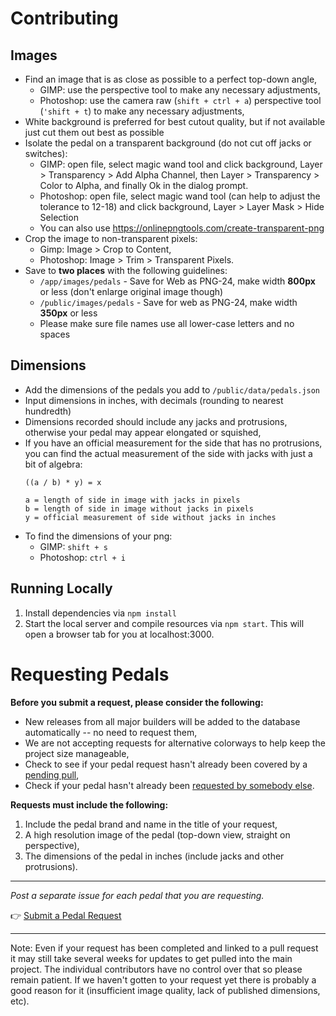 # Contributing

## Images

-   Find an image that is as close as possible to a perfect top-down angle,
    -   GIMP: use the perspective tool to make any necessary adjustments,
    -   Photoshop: use the camera raw (`shift + ctrl + a`) perspective tool (`'shift + t`) to make any necessary adjustments,
-   White background is preferred for best cutout quality, but if not available just cut them out best as possible
-   Isolate the pedal on a transparent background (do not cut off jacks or switches):
    -   GIMP: open file, select magic wand tool and click background, Layer > Transparency > Add Alpha Channel, then Layer > Transparency > Color to Alpha, and finally Ok in the dialog prompt.
    -   Photoshop: open file, select magic wand tool (can help to adjust the tolerance to 12-18) and click background, Layer > Layer Mask > Hide Selection
    -   You can also use https://onlinepngtools.com/create-transparent-png
-   Crop the image to non-transparent pixels:
    -   Gimp: Image > Crop to Content,
    -   Photoshop: Image > Trim > Transparent Pixels.
-   Save to **two places** with the following guidelines:
    -   `/app/images/pedals` - Save for Web as PNG-24, make width **800px** or less (don't enlarge original image though)
    -   `/public/images/pedals` - Save for web as PNG-24, make width **350px** or less
    -   Please make sure file names use all lower-case letters and no spaces

## Dimensions

-   Add the dimensions of the pedals you add to `/public/data/pedals.json`
-   Input dimensions in inches, with decimals (rounding to nearest hundredth)
-   Dimensions recorded should include any jacks and protrusions, otherwise your pedal may appear elongated or squished,
-   If you have an official measurement for the side that has no protrusions, you can find the actual measurement of the side with jacks with just a bit of algebra:
    ```
    ((a / b) * y) = x

    a = length of side in image with jacks in pixels
    b = length of side in image without jacks in pixels
    y = official measurement of side without jacks in inches
    ```
-   To find the dimensions of your png:
    -   GIMP: `shift + s`
    -   Photoshop: `ctrl + i`


## Running Locally

1. Install dependencies via `npm install`
2. Start the local server and compile resources via `npm start`. This will open a browser tab for you at localhost:3000.

# Requesting Pedals

**Before you submit a request, please consider the following:**

-   New releases from all major builders will be added to the database automatically -- no need to request them,
-   We are not accepting requests for alternative colorways to help keep the project size manageable,
-   Check to see if your pedal request hasn't already been covered by a [pending pull](https://github.com/PedalPlayground/PedalPlayground.github.io/pulls),
-   Check if your pedal hasn't already been [requested by somebody else](https://github.com/PedalPlayground/PedalPlayground.github.io/issues).

**Requests must include the following:**

1.  Include the pedal brand and name in the title of your request,
2.  A high resolution image of the pedal (top-down view, straight on perspective),
3.  The dimensions of the pedal in inches (include jacks and other protrusions).

****

_Post a separate issue for each pedal that you are requesting._

:point_right: [Submit a Pedal Request](https://github.com/PedalPlayground/PedalPlayground.github.io/issues)

****

Note: Even if your request has been completed and linked to a pull request it may still take several weeks for updates to get pulled into the main project.  The individual contributors have no control over that so please remain patient. If we haven't gotten to your request yet there is probably a good reason for it (insufficient image quality, lack of published dimensions, etc).
